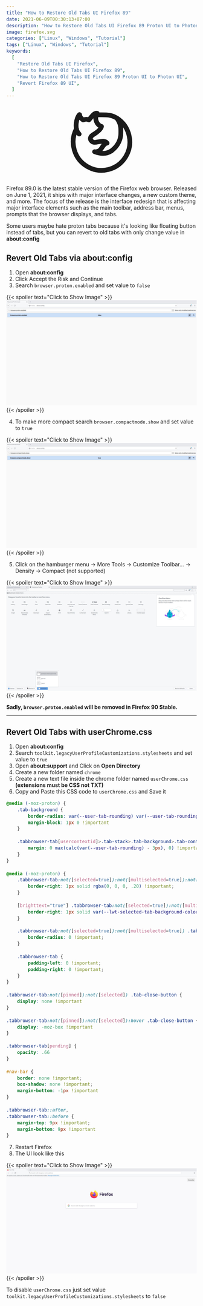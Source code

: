 ```yaml
---
title: "How to Restore Old Tabs UI Firefox 89"
date: 2021-06-09T00:30:13+07:00
description: "How to Restore Old Tabs UI Firefox 89 Proton UI to Photon UI"
image: firefox.svg
categories: ["Linux", "Windows", "Tutorial"]
tags: ["Linux", "Windows", "Tutorial"]
keywords:
  [
    "Restore Old Tabs UI Firefox",
    "How to Restore Old Tabs UI Firefox 89",
    "How to Restore Old Tabs UI Firefox 89 Proton UI to Photon UI",
    "Revert Firefox 89 UI",
  ]
---
```


<svg xmlns="http://www.w3.org/2000/svg" class="icon icon-tabler icon-tabler-brand-firefox" width="200" height="200" viewBox="0 0 24 24" stroke-width="1.5" stroke="CurrentColor" fill="none" stroke-linecap="round" stroke-linejoin="round" style="display: block;margin: auto;">
    <path stroke="none" d="M0 0h24v24H0z" fill="none" />
    <path d="M4.028 7.82a9 9 0 1 0 12.823 -3.4c-1.636 -1.02 -3.064 -1.02 -4.851 -1.02h-1.647" />
    <path d="M4.914 9.485c-1.756 -1.569 -.805 -5.38 .109 -6.17c.086 .896 .585 1.208 1.111 1.685c.88 -.275 1.313 -.282 1.867 0c.82 -.91 1.694 -2.354 2.628 -2.093c-1.082 1.741 -.07 3.733 1.371 4.173c-.17 .975 -1.484 1.913 -2.76 2.686c-1.296 .938 -.722 1.85 0 2.234c.949 .506 3.611 -.995 4.545 .354c-1.698 .102 -1.536 3.107 -3.983 2.727c2.523 .957 4.345 .462 5.458 -.34c1.965 -1.52 2.879 -3.542 2.879 -5.557c-.014 -1.398 .194 -2.695 -1.26 -4.75" />
</svg>

Firefox 89.0 is the latest stable version of the Firefox web browser. Released on June 1, 2021, it ships with major interface changes, a new custom theme, and more. The focus of the release is the interface redesign that is affecting major interface elements such as the main toolbar, address bar, menus, prompts that the browser displays, and tabs.

Some users maybe hate proton tabs because it's looking like floating button instead of tabs, but you can revert to old tabs with only change value in **about:config**

## Revert Old Tabs via about:config
1. Open **about:config** 
2. Click Accept the Risk and Continue
3. Search `browser.proton.enabled` and set value to `false`

{{< spoiler text="Click to Show Image" >}}
![Disable Proton Tabs](rmdhnreza.my.id.restore.firefox.89.old.ui.1.jpg)
{{< /spoiler >}}

4. To make more compact search `browser.compactmode.show` and set value to `true`

{{< spoiler text="Click to Show Image" >}}
![Show Compact Mode](rmdhnreza.my.id.restore.firefox.89.old.ui.2.jpg)
{{< /spoiler >}}

5. Click on the hamburger menu → More Tools → Customize Toolbar... → Density → Compact (not supported)

{{< spoiler text="Click to Show Image" >}}
![Enable Compact Mode](rmdhnreza.my.id.restore.firefox.89.old.ui.3.jpg)
{{< /spoiler >}}

**Sadly, `browser.proton.enabled` will be removed in Firefox 90 Stable.**

---

## Revert Old Tabs with userChrome.css
1. Open **about:config**
2. Search `toolkit.legacyUserProfileCustomizations.stylesheets` and set value to `true`
3. Open **about:support** and Click on **Open Directory**
4. Create a new folder named `chrome`
5. Create a new text file inside the chrome folder named `userChrome.css` **(extensions must be CSS not TXT)**
6. Copy and Paste this CSS code to `userChrome.css` and Save it
```css
@media (-moz-proton) {
    .tab-background {
        border-radius: var(--user-tab-rounding) var(--user-tab-rounding) 0 0 !important;
        margin-block: 1px 0 !important
    }

    .tabbrowser-tab[usercontextid]>.tab-stack>.tab-background>.tab-context-line {
        margin: 0 max(calc(var(--user-tab-rounding) - 3px), 0) !important
    }
}

@media (-moz-proton) {
    .tabbrowser-tab:not([selected=true]):not([multiselected=true]):not([beforeselected-visible="true"]) .tab-background {
        border-right: 1px solid rgba(0, 0, 0, .20) !important;
    }

    [brighttext="true"] .tabbrowser-tab:not([selected=true]):not([multiselected=true]):not([beforeselected-visible="true"]) .tab-background {
        border-right: 1px solid var(--lwt-selected-tab-background-color, rgba(255, 255, 255, .20)) !important;
    }

    .tabbrowser-tab:not([selected=true]):not([multiselected=true]) .tab-background {
        border-radius: 0 !important;
    }

    .tabbrowser-tab {
        padding-left: 0 !important;
        padding-right: 0 !important;
    }
}

.tabbrowser-tab:not([pinned]):not([selected]) .tab-close-button {
    display: none !important
}

.tabbrowser-tab:not([pinned]):not([selected]):hover .tab-close-button {
    display: -moz-box !important
}

.tabbrowser-tab[pending] {
    opacity: .66
}

#nav-bar {
    border: none !important;
    box-shadow: none !important;
    margin-bottom: -1px !important
}

.tabbrowser-tab::after,
.tabbrowser-tab::before {
    margin-top: 9px !important;
    margin-bottom: 9px !important
}
```
7. Restart Firefox
8. The UI look like this

{{< spoiler text="Click to Show Image" >}}
![Firefox userChrome.css](rmdhnreza.my.id.restore.firefox.89.old.ui.4.jpg)
{{< /spoiler >}}

To disable `userChrome.css` just set value `toolkit.legacyUserProfileCustomizations.stylesheets` to `false`
